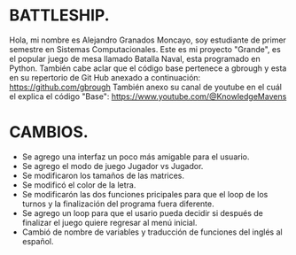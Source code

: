 # BATTLESHIP.
Hola, mi nombre es Alejandro Granados Moncayo, soy estudiante de primer semestre en Sistemas Computacionales. 
Este es mi proyecto "Grande", es el popular juego de mesa llamado Batalla Naval, esta programado en Python. 
También cabe aclar que el código base pertenece a gbrough y esta en su repertorio de Git Hub anexado a continuación: https://github.com/gbrough
También anexo su canal de youtube en el cuál el explica el código "Base": https://www.youtube.com/@KnowledgeMavens 

# CAMBIOS. 
* Se agrego una interfaz un poco más amigable para el usuario. 
* Se agrego el modo de juego Jugador vs Jugador. 
* Se modificaron los tamaños de las matrices. 
* Se modificó el color de la letra. 
* Se modificarón las dos funciones pricipales para que el loop de los turnos y la finalización del programa fuera diferente. 
* Se agrego un loop para que el usario pueda decidir si después de finalizar el juego quiere regresar al menú inicial. 
* Cambió de nombre de variables y traducción de funciones del inglés al español. 

